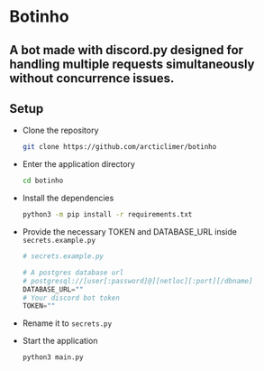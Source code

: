 # Botinho

## A bot made with discord.py designed for handling multiple requests simultaneously without concurrence issues.


## Setup

- Clone the repository

    ```bash
    git clone https://github.com/arcticlimer/botinho
    ````

- Enter the application directory

    ```bash
    cd botinho
    ````

- Install the dependencies

    ```bash
    python3 -m pip install -r requirements.txt
    ```

- Provide the necessary TOKEN and DATABASE_URL inside `secrets.example.py`

    ```py
    # secrets.example.py

    # A postgres database url
    # postgresql://[user[:password]@][netloc][:port][/dbname]
    DATABASE_URL=""
    # Your discord bot token
    TOKEN=""
    ```

- Rename it to `secrets.py`

- Start the application

    ```py
    python3 main.py
    ```
